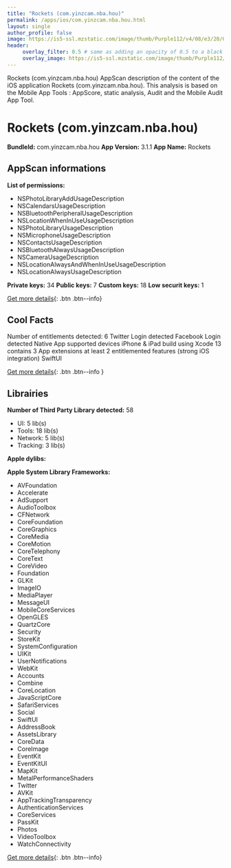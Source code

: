 ```yaml
---
title: "Rockets (com.yinzcam.nba.hou)"
permalink: /apps/ios/com.yinzcam.nba.hou.html
layout: single
author_profile: false
image: https://is5-ssl.mzstatic.com/image/thumb/Purple112/v4/08/e3/20/08e32091-a066-6e0b-7d09-3e65f1ff83a6/AppIcon-1x_U007emarketing-0-7-0-85-220.png/512x512bb.jpg
header: 
     overlay_filter: 0.5 # same as adding an opacity of 0.5 to a black background
     overlay_image: https://is5-ssl.mzstatic.com/image/thumb/Purple112/v4/08/e3/20/08e32091-a066-6e0b-7d09-3e65f1ff83a6/AppIcon-1x_U007emarketing-0-7-0-85-220.png/512x512bb.jpg
---
```

Rockets (com.yinzcam.nba.hou) AppScan description of the content of the iOS application Rockets (com.yinzcam.nba.hou). This analysis is based on the Mobile App Tools : AppScore, static analysis, Audit and the Mobile Audit App Tool.

# Rockets (com.yinzcam.nba.hou)

**BundleId:** com.yinzcam.nba.hou
**App Version:** 3.1.1
**App Name:** Rockets


## AppScan informations 

**List of permissions:** 
- NSPhotoLibraryAddUsageDescription
- NSCalendarsUsageDescription
- NSBluetoothPeripheralUsageDescription
- NSLocationWhenInUseUsageDescription
- NSPhotoLibraryUsageDescription
- NSMicrophoneUsageDescription
- NSContactsUsageDescription
- NSBluetoothAlwaysUsageDescription
- NSCameraUsageDescription
- NSLocationAlwaysAndWhenInUseUsageDescription
- NSLocationAlwaysUsageDescription
  
  
**Private keys:** 34
**Public keys:** 7
**Custom keys:** 18
**Low securit keys:** 1
  
[Get more details](/pricing.html){: .btn .btn--info}

## Cool Facts

Number of entitlements detected: 6
Twitter Login detected
Facebook Login detected
Native App
supported devices iPhone & iPad
build using Xcode 13
contains 3 App extensions
at least 2 entitlemented features (strong iOS integration)
SwiftUI
  
[Get more details](/pricing.html){: .btn .btn--info }

## Librairies 
**Number of Third Party Library detected:** 58
- UI: 5 lib(s)
- Tools: 18 lib(s)
- Network: 5 lib(s)
- Tracking: 3 lib(s)


**Apple dylibs:**


**Apple System Library Frameworks:**
- AVFoundation
- Accelerate
- AdSupport
- AudioToolbox
- CFNetwork
- CoreFoundation
- CoreGraphics
- CoreMedia
- CoreMotion
- CoreTelephony
- CoreText
- CoreVideo
- Foundation
- GLKit
- ImageIO
- MediaPlayer
- MessageUI
- MobileCoreServices
- OpenGLES
- QuartzCore
- Security
- StoreKit
- SystemConfiguration
- UIKit
- UserNotifications
- WebKit
- Accounts
- Combine
- CoreLocation
- JavaScriptCore
- SafariServices
- Social
- SwiftUI
- AddressBook
- AssetsLibrary
- CoreData
- CoreImage
- EventKit
- EventKitUI
- MapKit
- MetalPerformanceShaders
- Twitter
- AVKit
- AppTrackingTransparency
- AuthenticationServices
- CoreServices
- PassKit
- Photos
- VideoToolbox
- WatchConnectivity


  
[Get more details](/pricing.html){: .btn .btn--info}

